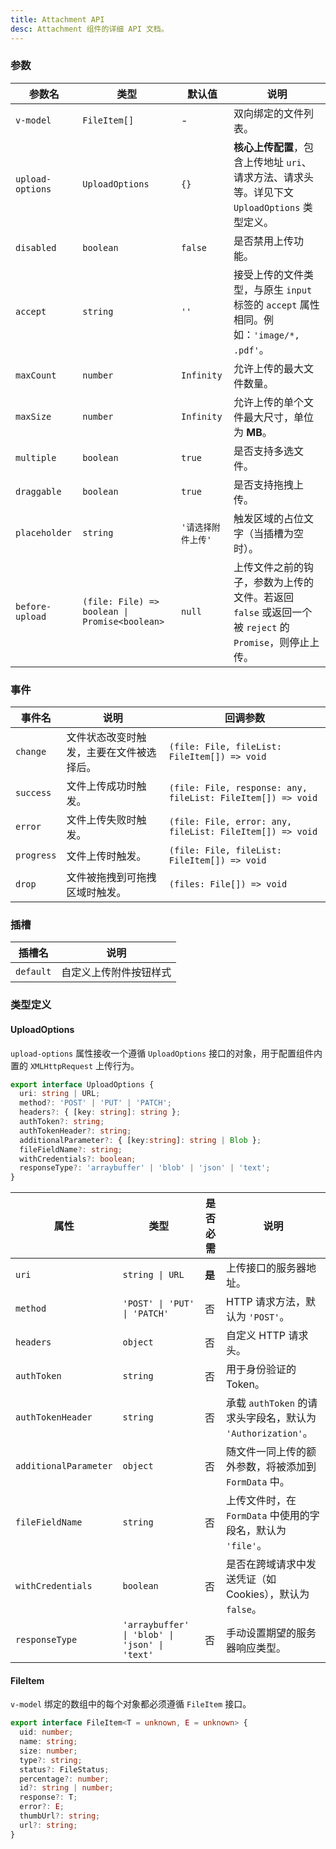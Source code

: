 ```yaml
---
title: Attachment API
desc: Attachment 组件的详细 API 文档。
---
```


### 参数

| 参数名 | 类型 | 默认值 | 说明 |
| --- | --- | --- | --- |
| `v-model` | `FileItem[]` | - | 双向绑定的文件列表。 |
| `upload-options` | `UploadOptions` | `{}` | **核心上传配置**，包含上传地址 `uri`、请求方法、请求头等。详见下文 `UploadOptions` 类型定义。 |
| `disabled` | `boolean` | `false` | 是否禁用上传功能。 |
| `accept` | `string` | `''` | 接受上传的文件类型，与原生 `input` 标签的 `accept` 属性相同。例如：`'image/*, .pdf'`。 |
| `maxCount` | `number` | `Infinity` | 允许上传的最大文件数量。 |
| `maxSize` | `number` | `Infinity` | 允许上传的单个文件最大尺寸，单位为 **MB**。 |
| `multiple` | `boolean` | `true` | 是否支持多选文件。 |
| `draggable` | `boolean` | `true` | 是否支持拖拽上传。 |
| `placeholder` | `string` | `'请选择附件上传'` | 触发区域的占位文字（当插槽为空时）。 |
| `before-upload` | `(file: File) => boolean \| Promise<boolean>` | `null` | 上传文件之前的钩子，参数为上传的文件。若返回 `false` 或返回一个被 `reject` 的 `Promise`，则停止上传。 |

### 事件

| 事件名 | 说明 | 回调参数 |
| --- | --- | --- |
| `change` | 文件状态改变时触发，主要在文件被选择后。 | `(file: File, fileList: FileItem[]) => void` |
| `success` | 文件上传成功时触发。 | `(file: File, response: any, fileList: FileItem[]) => void` |
| `error` | 文件上传失败时触发。 | `(file: File, error: any, fileList: FileItem[]) => void` |
| `progress` | 文件上传时触发。 | `(file: File, fileList: FileItem[]) => void` |
| `drop` | 文件被拖拽到可拖拽区域时触发。 | `(files: File[]) => void` |

### 插槽
| 插槽名 | 说明 |
| --- | --- |
| `default` | 自定义上传附件按钮样式 |

### 类型定义

#### UploadOptions

`upload-options` 属性接收一个遵循 `UploadOptions` 接口的对象，用于配置组件内置的 `XMLHttpRequest` 上传行为。

```ts
export interface UploadOptions {
  uri: string | URL;
  method?: 'POST' | 'PUT' | 'PATCH';
  headers?: { [key: string]: string };
  authToken?: string;
  authTokenHeader?: string;
  additionalParameter?: { [key:string]: string | Blob };
  fileFieldName?: string;
  withCredentials?: boolean;
  responseType?: 'arraybuffer' | 'blob' | 'json' | 'text';
}
```

| 属性 | 类型 | 是否必需 | 说明 |
| --- | --- | --- | --- |
| `uri` | `string \| URL` | **是** | 上传接口的服务器地址。 |
| `method` | `'POST' \| 'PUT' \| 'PATCH'` | 否 | HTTP 请求方法，默认为 `'POST'`。 |
| `headers` | `object` | 否 | 自定义 HTTP 请求头。 |
| `authToken` | `string` | 否 | 用于身份验证的 Token。 |
| `authTokenHeader` | `string` | 否 | 承载 `authToken` 的请求头字段名，默认为 `'Authorization'`。 |
| `additionalParameter` | `object` | 否 | 随文件一同上传的额外参数，将被添加到 `FormData` 中。 |
| `fileFieldName` | `string` | 否 | 上传文件时，在 `FormData` 中使用的字段名，默认为 `'file'`。 |
| `withCredentials` | `boolean` | 否 | 是否在跨域请求中发送凭证（如 Cookies），默认为 `false`。 |
| `responseType` | `'arraybuffer' \| 'blob' \| 'json' \| 'text'` | 否 | 手动设置期望的服务器响应类型。 |

#### FileItem

`v-model` 绑定的数组中的每个对象都必须遵循 `FileItem` 接口。

```ts
export interface FileItem<T = unknown, E = unknown> {
  uid: number;
  name: string;
  size: number;
  type?: string;
  status?: FileStatus;
  percentage?: number;
  id?: string | number;
  response?: T;
  error?: E;
  thumbUrl?: string;
  url?: string;
}
```

